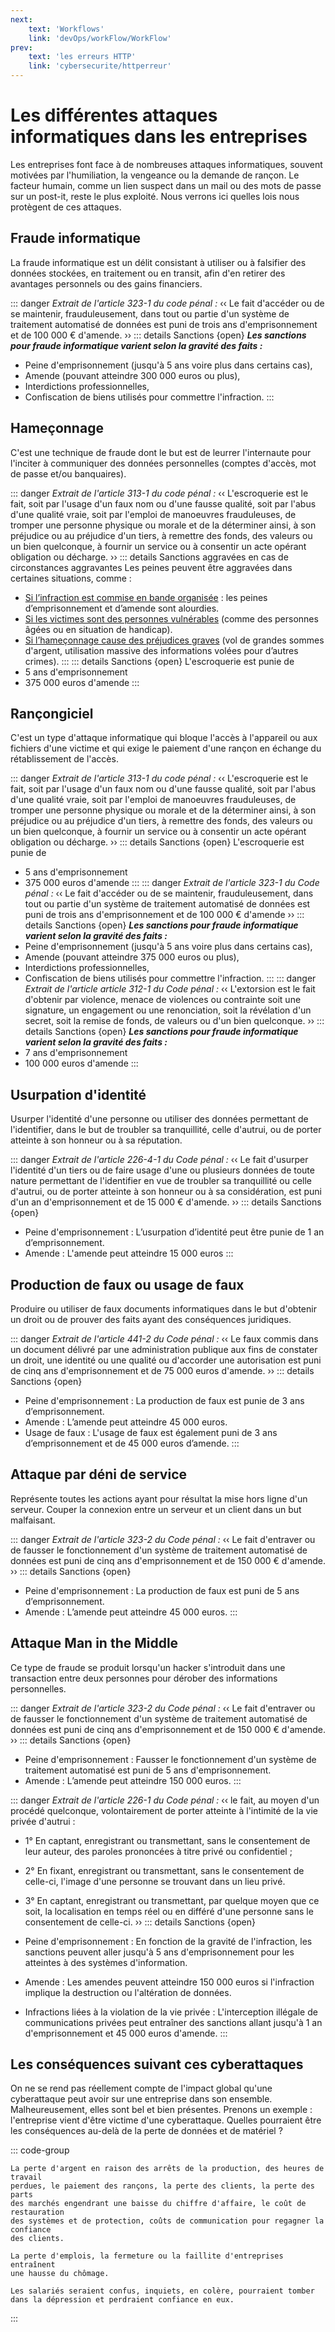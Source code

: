 ```yaml
---
next: 
    text: 'Workflows'
    link: 'devOps/workFlow/WorkFlow'
prev: 
    text: 'les erreurs HTTP'
    link: 'cybersecurite/httperreur'
---
```


# Les différentes attaques informatiques dans les entreprises

Les entreprises font face à de nombreuses attaques informatiques, souvent motivées par l'humiliation, la vengeance ou la demande de rançon. Le facteur humain, comme un lien suspect dans un mail ou des mots de passe sur un post-it, reste le plus exploité. Nous verrons ici quelles lois nous protègent de ces attaques.

## Fraude informatique
La fraude informatique est un délit consistant à utiliser ou à falsifier des données stockées, en traitement ou en transit, afin d'en retirer des avantages personnels ou des gains financiers.

::: danger *Extrait de l'article 323-1 du code pénal :* <a href="https://www.legifrance.gouv.fr/codes/article_lc/LEGIARTI000047052655" target="_blank"><Badge type="warning" text="plus d'information" /></a>
‹‹ Le fait d'accéder ou de se maintenir, frauduleusement, dans tout ou partie d'un système de traitement automatisé de données est puni de trois ans d'emprisonnement et de 100 000 € d'amende. ››
::: details Sanctions {open}
***Les sanctions pour fraude informatique varient selon la gravité des faits :***
- Peine d'emprisonnement (jusqu'à 5 ans voire plus dans certains cas),
- Amende (pouvant atteindre 300 000 euros ou plus),
- Interdictions professionnelles,
- Confiscation de biens utilisés pour commettre l'infraction.
:::

## Hameçonnage
C'est une technique de fraude dont le but est de leurrer l'internaute pour l'inciter à communiquer des données personnelles (comptes d'accès, mot de passe et/ou banquaires).

::: danger *Extrait de l'article 313-1 du code pénal :* <a href="https://www.legifrance.gouv.fr/codes/article_lc/LEGIARTI000006418192" target="_blank"><Badge type="warning" text="plus d'information" /></a>
‹‹ L'escroquerie est le fait, soit par l'usage d'un faux nom ou d'une fausse qualité, soit par l'abus d'une qualité vraie, soit par l'emploi de manoeuvres frauduleuses, de tromper une personne physique ou morale et de la déterminer ainsi, à son préjudice ou au préjudice d'un tiers, à remettre des fonds, des valeurs ou un bien quelconque, à fournir un service ou à consentir un acte opérant obligation ou décharge. ››
::: details Sanctions aggravées en cas de circonstances aggravantes
Les peines peuvent être aggravées dans certaines situations, comme :

- <u>Si l’infraction est commise en bande organisée</u> : les peines d’emprisonnement et d’amende sont alourdies.
- <u>Si les victimes sont des personnes vulnérables</u> (comme des personnes âgées ou en situation de handicap).
- <u>Si l’hameçonnage cause des préjudices graves</u> (vol de grandes sommes d'argent, utilisation massive des informations volées pour d’autres crimes).
:::
::: details Sanctions {open}
L'escroquerie est punie de 
- 5 ans d'emprisonnement
- 375 000 euros d'amende
:::

## Rançongiciel
C'est un type d'attaque informatique qui bloque l'accès à l'appareil ou aux fichiers d'une victime et qui exige le paiement d'une rançon en échange du rétablissement de l'accès.

::: danger *Extrait de l'article 313-1 du code pénal :* <a href="https://www.legifrance.gouv.fr/codes/article_lc/LEGIARTI000006418192" target="_blank"><Badge type="warning" text="plus d'information" /></a>
‹‹ L'escroquerie est le fait, soit par l'usage d'un faux nom ou d'une fausse qualité, soit par l'abus d'une qualité vraie, soit par l'emploi de manoeuvres frauduleuses, de tromper une personne physique ou morale et de la déterminer ainsi, à son préjudice ou au préjudice d'un tiers, à remettre des fonds, des valeurs ou un bien quelconque, à fournir un service ou à consentir un acte opérant obligation ou décharge. ››
::: details Sanctions {open}
L'escroquerie est punie de 
- 5 ans d'emprisonnement
- 375 000 euros d'amende
:::
::: danger *Extrait de l'article 323-1 du Code pénal :* <a href="https://www.legifrance.gouv.fr/codes/article_lc/LEGIARTI000047052655" target="_blank"><Badge type="warning" text="plus d'information" /></a>
‹‹ Le fait d'accéder ou de se maintenir, frauduleusement, dans tout ou partie d'un système de traitement automatisé de données est puni de trois ans d'emprisonnement et de 100 000 € d'amende ››
::: details Sanctions {open}
***Les sanctions pour fraude informatique varient selon la gravité des faits :***
- Peine d'emprisonnement (jusqu'à 5 ans voire plus dans certains cas),
- Amende (pouvant atteindre 375 000 euros ou plus),
- Interdictions professionnelles,
- Confiscation de biens utilisés pour commettre l'infraction.
:::
::: danger *Extrait de l'article article 312-1 du Code pénal :* <a href="https://www.legifrance.gouv.fr/codes/article_lc/LEGIARTI000006418160" target="_blank"><Badge type="warning" text="plus d'information" /></a>
‹‹ L'extorsion est le fait d'obtenir par violence, menace de violences ou contrainte soit une signature, un engagement ou une renonciation, soit la révélation d'un secret, soit la remise de fonds, de valeurs ou d'un bien quelconque. ››
::: details Sanctions {open}
***Les sanctions pour fraude informatique varient selon la gravité des faits :***
- 7 ans d'emprisonnement
- 100 000 euros d'amende
:::


## Usurpation d'identité
Usurper l'identité d'une personne ou utiliser des données permettant de l'identifier, dans le but de troubler sa tranquillité, celle d'autrui, ou de porter atteinte à son honneur ou à sa réputation.

::: danger *Extrait de l'article 226-4-1 du Code pénal :* <a href="https://www.doctrine.fr/l/texts/codes/LEGITEXT000006070719/articles/LEGIARTI000023709201" target="_blank"><Badge type="warning" text="plus d'information" /></a>
‹‹ Le fait d'usurper l'identité d'un tiers ou de faire usage d'une ou plusieurs données de toute nature permettant de l'identifier en vue de troubler sa tranquillité ou celle d'autrui, ou de porter atteinte à son honneur ou à sa considération, est puni d'un an d'emprisonnement et de 15 000 € d'amende. ››
::: details Sanctions {open}
- Peine d'emprisonnement : L’usurpation d’identité peut être punie de 1 an d’emprisonnement.
- Amende : L'amende peut atteindre 15 000 euros
:::

## Production de faux ou usage de faux
Produire ou utiliser de faux documents informatiques dans le but d'obtenir un droit ou de prouver des faits ayant des conséquences juridiques.

::: danger *Extrait de l'article 441-2 du Code pénal :* <a href="https://www.legifrance.gouv.fr/codes/section_lc/LEGITEXT000006070719/LEGISCTA000006149854/" target="_blank"><Badge type="warning" text="plus d'information" /></a>
‹‹ Le faux commis dans un document délivré par une administration publique aux fins de constater un droit, une identité ou une qualité ou d'accorder une autorisation est puni de cinq ans d'emprisonnement et de 75 000 euros d'amende. ››
::: details Sanctions {open}
- Peine d'emprisonnement : La production de faux est punie de 3 ans d’emprisonnement.
- Amende : L’amende peut atteindre 45 000 euros.
- Usage de faux : L'usage de faux est également puni de 3 ans d’emprisonnement et de 45 000 euros d’amende.
:::

## Attaque par déni de service
Représente toutes les actions ayant pour résultat la mise hors ligne d'un serveur. Couper la connexion entre un serveur et un client dans un but malfaisant.

::: danger *Extrait de l'article 323-2 du Code pénal :* <a href="https://www.legifrance.gouv.fr/codes/article_lc/LEGIARTI000030939443" target="_blank"><Badge type="warning" text="plus d'information" /></a>
‹‹ Le fait d'entraver ou de fausser le fonctionnement d'un système de traitement automatisé de données est puni de cinq ans d'emprisonnement et de 150 000 € d'amende. ››
::: details Sanctions {open}
- Peine d'emprisonnement : La production de faux est puni de 5 ans d’emprisonnement.
- Amende : L’amende peut atteindre 45 000 euros.
:::

## Attaque Man in the Middle
Ce type de fraude se produit lorsqu'un hacker s'introduit dans une transaction entre deux personnes pour dérober des informations personnelles.

::: danger *Extrait de l'article 323-2 du Code pénal :* <a href="https://www.legifrance.gouv.fr/codes/article_lc/LEGIARTI000030939443" target="_blank"><Badge type="warning" text="plus d'information" /></a>
‹‹ Le fait d'entraver ou de fausser le fonctionnement d'un système de traitement automatisé de données est puni de cinq ans d'emprisonnement et de 150 000 € d'amende. ››
::: details Sanctions {open}
- Peine d'emprisonnement : Fausser le fonctionnement d'un système de traitement automatisé est puni de 5 ans d'emprisonnement.
- Amende : L’amende peut atteindre 150 000 euros.
:::

::: danger *Extrait de l'article 226-1 du Code pénal :* <a href="https://www.legifrance.gouv.fr/codes/article_lc/LEGIARTI000049312755" target="_blank"><Badge type="warning" text="plus d'information" /></a>
‹‹ le fait, au moyen d'un procédé quelconque, volontairement de porter atteinte à l'intimité de la vie privée d'autrui :
- 1° En captant, enregistrant ou transmettant, sans le consentement de leur auteur, des paroles prononcées à titre privé ou confidentiel ;

- 2° En fixant, enregistrant ou transmettant, sans le consentement de celle-ci, l'image d'une personne se trouvant dans un lieu privé.

- 3° En captant, enregistrant ou transmettant, par quelque moyen que ce soit, la localisation en temps réel ou en différé d'une personne sans le consentement de celle-ci. 
››
::: details Sanctions {open}
- Peine d'emprisonnement : En fonction de la gravité de l'infraction, les sanctions peuvent aller jusqu'à 5 ans d'emprisonnement pour les atteintes à des systèmes d'information.

- Amende : Les amendes peuvent atteindre 150 000 euros si l'infraction implique la destruction ou l'altération de données.

- Infractions liées à la violation de la vie privée : L'interception illégale de communications privées peut entraîner des sanctions allant jusqu'à 1 an d'emprisonnement et 45 000 euros d'amende.
:::

## Les conséquences suivant ces cyberattaques
On ne se rend pas réellement compte de l'impact global qu'une cyberattaque peut avoir sur une entreprise dans son ensemble. Malheureusement, elles sont bel et bien présentes. Prenons un exemple : l'entreprise vient d'être victime d'une cyberattaque. Quelles pourraient être les conséquences au-delà de la perte de données et de matériel ?

::: code-group

```Financières
La perte d'argent en raison des arrêts de la production, des heures de travail
perdues, le paiement des rançons, la perte des clients, la perte des parts 
des marchés engendrant une baisse du chiffre d'affaire, le coût de restauration 
des systèmes et de protection, coûts de communication pour regagner la confiance 
des clients.
```

```Eco/sociales
La perte d'emplois, la fermeture ou la faillite d'entreprises entraînent 
une hausse du chômage.
```
```Psychologiques
Les salariés seraient confus, inquiets, en colère, pourraient tomber 
dans la dépression et perdraient confiance en eux.
```
:::

